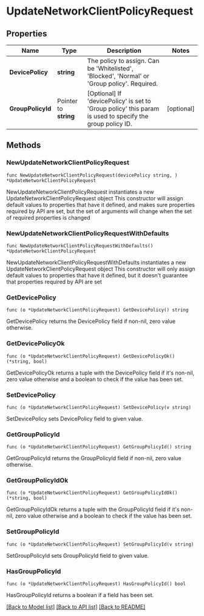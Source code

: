 # UpdateNetworkClientPolicyRequest

## Properties

Name | Type | Description | Notes
------------ | ------------- | ------------- | -------------
**DevicePolicy** | **string** | The policy to assign. Can be &#39;Whitelisted&#39;, &#39;Blocked&#39;, &#39;Normal&#39; or &#39;Group policy&#39;. Required. | 
**GroupPolicyId** | Pointer to **string** | [Optional] If &#39;devicePolicy&#39; is set to &#39;Group policy&#39; this param is used to specify the group policy ID. | [optional] 

## Methods

### NewUpdateNetworkClientPolicyRequest

`func NewUpdateNetworkClientPolicyRequest(devicePolicy string, ) *UpdateNetworkClientPolicyRequest`

NewUpdateNetworkClientPolicyRequest instantiates a new UpdateNetworkClientPolicyRequest object
This constructor will assign default values to properties that have it defined,
and makes sure properties required by API are set, but the set of arguments
will change when the set of required properties is changed

### NewUpdateNetworkClientPolicyRequestWithDefaults

`func NewUpdateNetworkClientPolicyRequestWithDefaults() *UpdateNetworkClientPolicyRequest`

NewUpdateNetworkClientPolicyRequestWithDefaults instantiates a new UpdateNetworkClientPolicyRequest object
This constructor will only assign default values to properties that have it defined,
but it doesn't guarantee that properties required by API are set

### GetDevicePolicy

`func (o *UpdateNetworkClientPolicyRequest) GetDevicePolicy() string`

GetDevicePolicy returns the DevicePolicy field if non-nil, zero value otherwise.

### GetDevicePolicyOk

`func (o *UpdateNetworkClientPolicyRequest) GetDevicePolicyOk() (*string, bool)`

GetDevicePolicyOk returns a tuple with the DevicePolicy field if it's non-nil, zero value otherwise
and a boolean to check if the value has been set.

### SetDevicePolicy

`func (o *UpdateNetworkClientPolicyRequest) SetDevicePolicy(v string)`

SetDevicePolicy sets DevicePolicy field to given value.


### GetGroupPolicyId

`func (o *UpdateNetworkClientPolicyRequest) GetGroupPolicyId() string`

GetGroupPolicyId returns the GroupPolicyId field if non-nil, zero value otherwise.

### GetGroupPolicyIdOk

`func (o *UpdateNetworkClientPolicyRequest) GetGroupPolicyIdOk() (*string, bool)`

GetGroupPolicyIdOk returns a tuple with the GroupPolicyId field if it's non-nil, zero value otherwise
and a boolean to check if the value has been set.

### SetGroupPolicyId

`func (o *UpdateNetworkClientPolicyRequest) SetGroupPolicyId(v string)`

SetGroupPolicyId sets GroupPolicyId field to given value.

### HasGroupPolicyId

`func (o *UpdateNetworkClientPolicyRequest) HasGroupPolicyId() bool`

HasGroupPolicyId returns a boolean if a field has been set.


[[Back to Model list]](../README.md#documentation-for-models) [[Back to API list]](../README.md#documentation-for-api-endpoints) [[Back to README]](../README.md)


